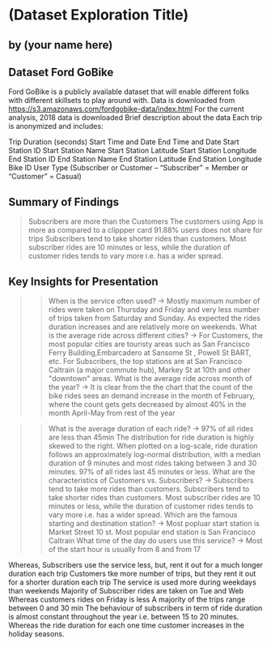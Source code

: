 # (Dataset Exploration Title)
## by (your name here)


## Dataset Ford GoBike

Ford GoBike is a publicly available dataset that will enable different folks with different skillsets to play around with. Data is downloaded from https://s3.amazonaws.com/fordgobike-data/index.html For the current analysis, 2018 data is downloaded Brief description about the data Each trip is anonymized and includes:

Trip Duration (seconds)
Start Time and Date
End Time and Date
Start Station ID
Start Station Name
Start Station Latitude
Start Station Longitude
End Station ID
End Station Name
End Station Latitude
End Station Longitude
Bike ID
User Type (Subscriber or Customer – “Subscriber” = Member or “Customer” = Casual)



## Summary of Findings

> Subscribers are more than the Customers
> The customers using App is more as compared to a clippper card
> 91.88% users does not share for trips
> Subscribers tend to take shorter rides than customers. Most subscriber rides are 10 minutes or less,
while the duration of customer rides tends to vary more i.e. has a wider spread.


## Key Insights for Presentation

>> When is the service often used? 
-> Mostly maximum number of rides were taken on Thursday and Friday and very less number of trips taken from Saturday and Sunday.
   As expected the rides duration increases and are relatively more on weekends.
>> What is the average ride across different cities? 
-> For Customers, the most popular cities are touristy areas such as San Francisco Ferry Building,Embarcadero at Sansome St , Powell St BART, etc.
   For Subscribers, the top stations are at San Francisco Caltrain (a major commute hub), Markey St at 10th
   and other "downtown" areas.
>> What is the average ride across month of the year?
-> It is clear from the the chart that the count of the bike rides sees an demand increase in the month of February, where the count gets gets decreased by    almost 40% in the month April-May from rest of the year

>> What is the average duration of each ride? 
-> 97% of all rides are less than 45min
   The distribution for ride duration is highly skewed to the right. When plotted on a log-scale, ride duration follows an approximately log-normal       distribution, with a median duration of 9 minutes and most rides taking between 3 and 30 minutes.
   97% of all rides last 45 minutes or less.
>> What are the characteristics of Customers vs. Subscribers? 
-> Subscribers tend to take more rides than customers. 
   Subscribers tend to take shorter rides than customers. Most subscriber rides are 10 minutes or less,
   while the duration of customer rides tends to vary more i.e. has a wider spread.
>> Which are the famous starting and destination station? 
-> Most popluar start station is Market Street 10 st. 
   Most popular end station is San Francisco Caltrain
>> What time of the day do users use this service?
-> Most of the start hour is usually from 8 and from 17

Whereas, Subscribers use the service less, but, rent it out for a much longer duration each trip
Customers tke more number of trips, but they rent it out for a shorter duration each trip
The service is used more during weekdays than weekends
Majority of Subscriber rides are taken on Tue and Web
Whereas customers rides on Friday is less A majority of the trips range between 0 and 30 min
The behaviour of subscribers in term of ride duration is almost constant throughout the year i.e. between 15 to 20 minutes.
Whereas the ride duration for each one time customer increases in the holiday seasons.